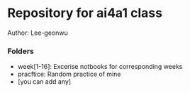 # Repository for ai4a1 class

Author: Lee-geonwu

### Folders
 - week[1-16]: Excerise notbooks for corresponding weeks
 - pracftice: Random practice of mine
 - [you can add any]
